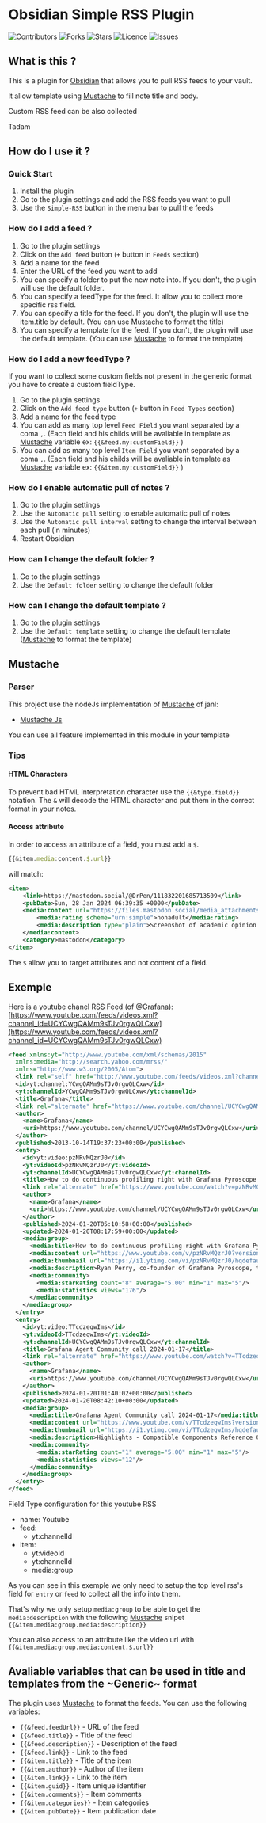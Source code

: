 # Obsidian Simple RSS Plugin

![Contributors](https://img.shields.io/github/contributors/monnierant/obsidian-simple-rss?style=plastic)
![Forks](https://img.shields.io/github/forks/monnierant/obsidian-simple-rss)
![Stars](https://img.shields.io/github/stars/monnierant/obsidian-simple-rss)
![Licence](https://img.shields.io/github/license/monnierant/obsidian-simple-rss)
![Issues](https://img.shields.io/github/issues/monnierant/obsidian-simple-rss)

## What is this ?

This is a plugin for [Obsidian](https://obsidian.md/) that allows you to pull RSS feeds to your vault.

It allow template using [Mustache](https://mustache.github.io) to fill note title and body.

Custom RSS feed can be also collected

Tadam

## How do I use it ?

### Quick Start

1. Install the plugin
2. Go to the plugin settings and add the RSS feeds you want to pull
3. Use the `Simple-RSS` button in the menu bar to pull the feeds

### How do I add a feed ?

1. Go to the plugin settings
2. Click on the `Add feed` button (`+` button in `Feeds` section)
3. Add a name for the feed
4. Enter the URL of the feed you want to add
5. You can specify a folder to put the new note into. If you don't, the plugin will use the default folder.
6. You can specify a feedType for the feed. It allow you to collect more specific rss field.
7. You can specify a title for the feed. If you don't, the plugin will use the item.title by default. (You can use [Mustache](https://mustache.github.io) to format the title)
8. You can specify a template for the feed. If you don't, the plugin will use the default template. (You can use [Mustache](https://mustache.github.io) to format the template)

### How do I add a new feedType ?

If you want to collect some custom fields not present in the generic format you have to create a custom fieldType.

1. Go to the plugin settings
2. Click on the `Add feed type` button (`+` button in `Feed Types` section)
3. Add a name for the feed type
4. You can add as many top level `Feed Field` you want separated by a coma `,`. (Each field and his childs will be avaliable in template as [Mustache](https://mustache.github.io) variable ex: `{{&feed.my:customField}}` )
5. You can add as many top level `Item Field` you want separated by a coma `,`. (Each field and his childs will be avaliable in template as [Mustache](https://mustache.github.io) variable ex: `{{&item.my:customField}}` )

### How do I enable automatic pull of notes ?

1. Go to the plugin settings
2. Use the `Automatic pull` setting to enable automatic pull of notes
3. Use the `Automatic pull interval` setting to change the interval between each pull (in minutes)
4. Restart Obsidian

### How can I change the default folder ?

1. Go to the plugin settings
2. Use the `Default folder` setting to change the default folder

### How can I change the default template ?

1. Go to the plugin settings
2. Use the `Default template` setting to change the default template ([Mustache](https://mustache.github.io) to format the template)

## Mustache

### Parser

This project use the nodeJs implementation of [Mustache](https://mustache.github.io) of janl:

-   [Mustache Js](https://github.com/janl/mustache.js)

You can use all feature implemented in this module in your template

### Tips

#### HTML Characters

To prevent bad HTML interpretation character use the `{{&type.field}}` notation. The `&` will decode the HTML character and put them in the correct format in your notes.

#### Access attribute

In order to access an attribute of a field, you must add a `$`.

```js
{{&item.media:content.$.url}}
```

will match:

```xml
<item>
    <link>https://mastodon.social/@DrPen/111832201685713509</link>
    <pubDate>Sun, 28 Jan 2024 06:39:35 +0000</pubDate>
    <media:content url="https://files.mastodon.social/media_attachments/files/111/832/170/886/342/281/original/6cae376ed484e250.png" type="image/png" fileSize="165089" medium="image">
        <media:rating scheme="urn:simple">nonadult</media:rating>
        <media:description type="plain">Screenshot of academic opinion piece on Patterns, discussing ethics/privacy differences of data collection between Twitter and Mastodon/Fediverse</media:description>
    </media:content>
    <category>mastodon</category>
</item>
```

The `$` allow you to target attributes and not content of a field.

## Exemple

Here is a youtube chanel RSS Feed (of [@Grafana](https://www.youtube.com/@Grafana)): [https://www.youtube.com/feeds/videos.xml?channel_id=UCYCwgQAMm9sTJv0rgwQLCxw](https://www.youtube.com/feeds/videos.xml?channel_id=UCYCwgQAMm9sTJv0rgwQLCxw)

```xml
<feed xmlns:yt="http://www.youtube.com/xml/schemas/2015"
  xmlns:media="http://search.yahoo.com/mrss/"
  xmlns="http://www.w3.org/2005/Atom">
  <link rel="self" href="http://www.youtube.com/feeds/videos.xml?channel_id=UCYCwgQAMm9sTJv0rgwQLCxw"/>
  <id>yt:channel:YCwgQAMm9sTJv0rgwQLCxw</id>
  <yt:channelId>YCwgQAMm9sTJv0rgwQLCxw</yt:channelId>
  <title>Grafana</title>
  <link rel="alternate" href="https://www.youtube.com/channel/UCYCwgQAMm9sTJv0rgwQLCxw"/>
  <author>
    <name>Grafana</name>
    <uri>https://www.youtube.com/channel/UCYCwgQAMm9sTJv0rgwQLCxw</uri>
  </author>
  <published>2013-10-14T19:37:23+00:00</published>
  <entry>
    <id>yt:video:pzNRvMQzrJ0</id>
    <yt:videoId>pzNRvMQzrJ0</yt:videoId>
    <yt:channelId>UCYCwgQAMm9sTJv0rgwQLCxw</yt:channelId>
    <title>How to do continuous profiling right with Grafana Pyroscope's Ryan Perry (Grafana Office Hours #26)</title>
    <link rel="alternate" href="https://www.youtube.com/watch?v=pzNRvMQzrJ0"/>
    <author>
      <name>Grafana</name>
      <uri>https://www.youtube.com/channel/UCYCwgQAMm9sTJv0rgwQLCxw</uri>
    </author>
    <published>2024-01-20T05:10:58+00:00</published>
    <updated>2024-01-20T08:17:59+00:00</updated>
    <media:group>
      <media:title>How to do continuous profiling right with Grafana Pyroscope's Ryan Perry (Grafana Office Hours #26)</media:title>
      <media:content url="https://www.youtube.com/v/pzNRvMQzrJ0?version=3" type="application/x-shockwave-flash" width="640" height="390"/>
      <media:thumbnail url="https://i1.ytimg.com/vi/pzNRvMQzrJ0/hqdefault.jpg" width="480" height="360"/>
      <media:description>Ryan Perry, co-founder of Grafana Pyroscope, talks to us about how to do continuous profiling right. Ryan is also an Engineering Director at Grafana Labs, and he discusses the main concerns in continuous profiling and how to avoid those pitfalls. Pyroscope is an open-source project for aggregating continuous profiling data about your system's resources. He is joined by Developer Advocates Nicole van der Hoeven and Paul Balogh. Pyroscope docs: https://grafana.com/docs/pyroscope/ Pyroscope site: https://pyroscope.io/ Pyroscope repo: https://github.com/grafana/pyroscope Weigh in on the OpenTelemetry Profiling Data Model: https://github.com/open-telemetry/oteps/pull/239 // TIMESTAMPS 00:00:00 Intro to Ryan Perry and how he got into continuous profiling 00:04:00 Traditional vs. modern profiling 00:13:29 How Pyroscope joined Grafana Labs 00:18:29 Are continuous profiles metrics? 00:21:55 What's a flamegraph? 00:23:28 (Demo) How Pyroscope works 00:31:58 How Grafana does continuous profiling 00:34:29 How to instrument for continuous profiling 00:40:16 New feature: Execution-scope profiling 00:45:26 Best practices for sampling interval 00:54:36 OpenTelemetry profiling data model 00:58:58 Installation/configuration options for Pyroscope 01:02:09 Paul's announcement --- Contact Ryan: LinkedIn: https://www.linkedin.com/in/ryanaperry/ Site: http://ryanperry.io/ Contact Nicole: Mastodon: https://pkm.social/@nicole LinkedIn: https://www.linkedin.com/in/nvanderhoeven/ Site: https://nicolevanderhoeven.com Contact Paul: X: https://twitter.com/javaducky LinkedIn: https://www.linkedin.com/in/pabalogh/ Site: https://javaducky.com/ Learn more about Grafana Labs: Website: https://grafana.com Repo: https://github.com/grafana/grafana</media:description>
      <media:community>
        <media:starRating count="8" average="5.00" min="1" max="5"/>
        <media:statistics views="176"/>
      </media:community>
    </media:group>
  </entry>
  <entry>
    <id>yt:video:TTcdzeqwIms</id>
    <yt:videoId>TTcdzeqwIms</yt:videoId>
    <yt:channelId>UCYCwgQAMm9sTJv0rgwQLCxw</yt:channelId>
    <title>Grafana Agent Community call 2024-01-17</title>
    <link rel="alternate" href="https://www.youtube.com/watch?v=TTcdzeqwIms"/>
    <author>
      <name>Grafana</name>
      <uri>https://www.youtube.com/channel/UCYCwgQAMm9sTJv0rgwQLCxw</uri>
    </author>
    <published>2024-01-20T01:40:02+00:00</published>
    <updated>2024-01-20T08:42:10+00:00</updated>
    <media:group>
      <media:title>Grafana Agent Community call 2024-01-17</media:title>
      <media:content url="https://www.youtube.com/v/TTcdzeqwIms?version=3" type="application/x-shockwave-flash" width="640" height="390"/>
      <media:thumbnail url="https://i1.ytimg.com/vi/TTcdzeqwIms/hqdefault.jpg" width="480" height="360"/>
      <media:description>Highlights - Compatible Components Reference 0:17 - Metamonitoring the Agent 4:30 Join our next Agent community call: https://docs.google.com/document/d/1TqaZD1JPfNadZ4V81OCBPCG_TksDYGlNlGdMnTWUSpo ---------- 👍 Found this video useful? Be sure to give it a thumbs up and subscribe to our channel for more helpful Grafana tutorial videos. 📱 Follow us for the latest and greatest on all things Grafana and our other OSS projects. X: https://twitter.com/grafana LinkedIn: https://www.linkedin.com/company/grafana-labs/mycompany Facebook: https://www.facebook.com/grafana #Grafana #Observability</media:description>
      <media:community>
        <media:starRating count="1" average="5.00" min="1" max="5"/>
        <media:statistics views="12"/>
      </media:community>
    </media:group>
  </entry>
</feed>
```

Field Type configuration for this youtube RSS

-   name: Youtube
-   feed:
    -   yt:channelId
-   item:
    -   yt:videoId
    -   yt:channelId
    -   media:group

As you can see in this exemple we only need to setup the top level rss's field for `entry` or `feed` to collect all the info into them.

That's why we only setup `media:group` to be able to get the `media:description` with the following [Mustache](https://mustache.github.io) snipet `{{&item.media:group.media:description}}`

You can also access to an attribute like the video url with `{{&item.media:group.media:content.$.url}}`

## Avaliable variables that can be used in title and templates from the ~Generic~ format

The plugin uses [Mustache](https://mustache.github.io) to format the feeds. You can use the following variables:

-   `{{&feed.feedUrl}}` - URL of the feed
-   `{{&feed.title}}` - Title of the feed
-   `{{&feed.description}}` - Description of the feed
-   `{{&feed.link}}` - Link to the feed
-   `{{&item.title}}` - Title of the item
-   `{{&item.author}}` - Author of the item
-   `{{&item.link}}` - Link to the item
-   `{{&item.guid}}` - Item unique identifier
-   `{{&item.comments}}` - Item comments
-   `{{&item.categories}}` - Item categories
-   `{{&item.pubDate}}` - Item publication date
